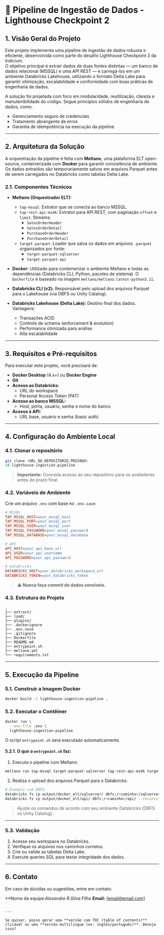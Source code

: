 

# 🚀 Pipeline de Ingestão de Dados - Lighthouse Checkpoint 2

## 1. Visão Geral do Projeto

Este projeto implementa uma pipeline de ingestão de dados robusta e eficiente, desenvolvida como parte do desafio Lighthouse Checkpoint 2 da Indicium.  
O objetivo principal é extrair dados de duas fontes distintas — um banco de dados relacional (MSSQL) e uma API REST — e carregá-los em um ambiente Databricks Lakehouse, utilizando o formato Delta Lake para garantir otimização, escalabilidade e conformidade com boas práticas de engenharia de dados.

A solução foi projetada com foco em modularidade, reutilização, clareza e manutenibilidade do código. Segue princípios sólidos de engenharia de dados, como:

- Gerenciamento seguro de credenciais
- Tratamento abrangente de erros
- Garantia de idempotência na execução da pipeline

---

## 2. Arquitetura da Solução

A orquestração da pipeline é feita com **Meltano**, uma plataforma ELT open-source, conteinerizada com **Docker** para garantir consistência de ambiente. Os dados extraídos são temporariamente salvos em arquivos Parquet antes de serem carregados no Databricks como tabelas Delta Lake.

### 2.1. Componentes Técnicos

- **Meltano (Orquestrador ELT):**
  - `tap-mssql`: Extrator que se conecta ao banco MSSQL.
  - `tap-rest-api-msdk`: Extrator para API REST, com paginação `offset` e `limit`. Streams:
    - `SalesOrderHeader`
    - `SalesOrderDetail`
    - `PurchaseOrderHeader`
    - `PurchaseOrderDetail`
  - `target-parquet`: Loader que salva os dados em arquivos `.parquet` organizados por fonte:
    - `target-parquet-sqlserver`
    - `target-parquet-api`

- **Docker:** Utilizado para conteinerizar o ambiente Meltano e todas as dependências (Databricks CLI, Python, pacotes de sistema). O `Dockerfile` é baseado na imagem `meltano/meltano:latest-python3.11`.

- **Databricks CLI (v2):** Responsável pelo upload dos arquivos Parquet para o Lakehouse (via DBFS ou Unity Catalog).

- **Databricks Lakehouse (Delta Lake):** Destino final dos dados. Vantagens:
  - Transações ACID
  - Controle de schema (enforcement & evolution)
  - Performance otimizada para análise
  - Alta escalabilidade

---

## 3. Requisitos e Pré-requisitos

Para executar este projeto, você precisará de:

- **Docker Desktop** (4.x+) ou **Docker Engine**
- **Git**
- **Acesso ao Databricks:**
  - URL do workspace
  - Personal Access Token (PAT)
- **Acesso ao banco MSSQL:**
  - Host, porta, usuário, senha e nome do banco
- **Acesso à API:**
  - URL base, usuário e senha (basic auth)

---

## 4. Configuração do Ambiente Local

### 4.1. Clonar o repositório

```bash
git clone <URL_DO_REPOSITORIO_PRIVADO>
cd lighthouse-ingestion-pipeline
````

> **Importante:** Conceda acesso ao seu repositório para os avaliadores antes do prazo final.

### 4.2. Variáveis de Ambiente

Crie um arquivo `.env` com base no `.env.save`:

```ini
# MSSQL
TAP_MSSQL_HOST=your_mssql_host
TAP_MSSQL_PORT=your_mssql_port
TAP_MSSQL_USER=your_mssql_user
TAP_MSSQL_PASSWORD=your_mssql_password
TAP_MSSQL_DATABASE=your_mssql_database

# API
API_HOST=your_api_base_url
API_USER=your_api_username
API_PASSWORD=your_api_password

# Databricks
DATABRICKS_HOST=your_databricks_workspace_url
DATABRICKS_TOKEN=your_databricks_token
```

> ⚠️ **Nunca faça commit de dados sensíveis.**

### 4.3. Estrutura do Projeto

```
.
├── extract/                 
├── load/
├── plugins/
├── .dockerignore
├── .env.save
├── .gitignore
├── Dockerfile
├── README.md
├── entrypoint.sh
├── meltano.yml
└── requirements.txt
```

---

## 5. Execução da Pipeline

### 5.1. Construir a Imagem Docker

```bash
docker build -t lighthouse-ingestion-pipeline .
```

### 5.2. Executar o Contêiner

```bash
docker run \
  --env-file .env \
  lighthouse-ingestion-pipeline
```

O script `entrypoint.sh` será executado automaticamente.

#### 5.2.1. O que o `entrypoint.sh` faz:

1. Executa o pipeline com Meltano:

```bash
meltano run tap-mssql target-parquet-sqlserver tap-rest-api-msdk target-parquet-api
```

2. Realiza o upload dos arquivos Parquet para o Databricks:

```bash
# Exemplo com DBFS
databricks fs cp output/docker_elt/sqlserver/ dbfs:/<caminho>/sqlserver/ --recursive --overwrite
databricks fs cp output/docker_elt/api/ dbfs:/<caminho>/api/ --recursive --overwrite
```

> Ajuste os comandos de acordo com seu ambiente Databricks (DBFS vs Unity Catalog).

---

### 5.3. Validação

1. Acesse seu workspace no Databricks.
2. Verifique os arquivos nos caminhos corretos.
3. Crie ou valide as tabelas Delta Lake.
4. Execute queries SQL para testar integridade dos dados.

---

## 6. Contato

Em caso de dúvidas ou sugestões, entre em contato:

**Nome da equipe:*Alexandre R.Silva Filho*
**Email:** \[[email@email.com](mailto:alexandre.filho@indicium.tech)]


```

---

Se quiser, posso gerar uma **versão com TOC (table of contents)** clicável ou uma **versão multilíngue (ex: inglês/português)**. Deseja isso?
```
